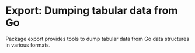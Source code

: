 Export: Dumping tabular data from Go
====================================

Package export provides tools to dump tabular data from Go data
structures in various formats.

